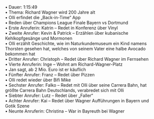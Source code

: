 • Dauer: 1:15:49  
• Thema: Richard Wagner wird 200 Jahre alt  
• Olli erfindet die „Back-in-Time“ App  
• Reden über Champions League Finale Bayern vs Dortmund  
• Erste Anruferin: Katrin – Redet in Konferenz über Vinyl  
• Zweite Anrufer: Kevin & Patrick – Erzählen über kubanische Kehlkopfgesänge und Mormonen  
• Olli erzählt Geschichte, wie im Naturkundemuseum ein Kind namens Thorsten gesehen hat, welches von seinem Vater eine halbe Avocado bekommen hat  
• Dritter Anrufer: Christoph – Redet über Richard Wagner im Fernsehen  
• Vierte Anruferin: Inge – Wohnt am Richard-Wagner-Platz  
• Jan sagt, ab 2 Mio. Euro ist er käuflich  
• Fünfter Anrufer: Franz – Redet über Pizzen  
• Olli redet wieder über Bifi Mike  
• Sechster Anrufer: Falko – Redet mit Olli über seine Carrera Bahn, hat größte Carrera Bahn Deutschlands, verabredet sich mit Olli  
• Siebter Anrufer: Lutz – Redet über „Faller“  
• Achter Anrufer: Kai – Redet über Wagner Aufführungen in Bayern und Gotik Szene  
• Neunte Anruferin: Christina – War in Bayreuth bei Wagner  
